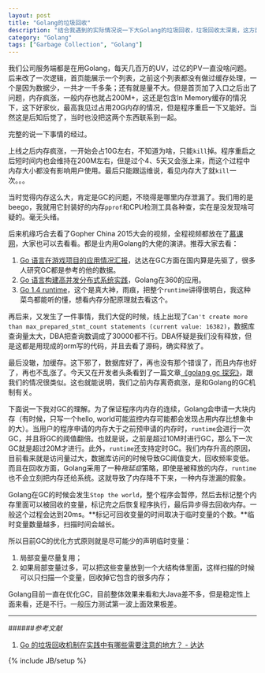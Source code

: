 ```yaml
---
layout: post
title: "Golang的垃圾回收"
description: "结合我遇到的实际情况说一下大Golang的垃圾回收，垃圾回收太深奥，这方面相关的我都是搬运来的"
category: "Golang"
tags: ["Garbage Collection", "Golang"]
---
```

 
我们公司服务端都是在用Golang，每天几百万的UV，过亿的PV一直没啥问题。后来改了一次逻辑，首页能展示一个列表，之前这个列表都没有做过缓存处理，一个是因为数据少，一共才一千多条；还有就是量不大。但是首页加了入口之后出了问题，内存疯涨，一般内存也就占200M+，这还是包含In Memory缓存的情况下，这下好家伙，最高我见过占用20G内存的情况，但是程序重启一下又能好。当然这是后知后觉了，当时也没把这两个东西联系到一起。

完整的说一下事情的经过。

上线之后内存疯涨，一开始会占10G左右，不知道为啥，只能`kill`掉。程序重启之后短时间内也会维持在200M左右，但是过个4、5天又会涨上来，而这个过程中内存大小都没有影响用户使用。最后只能跟运维说，看见内存大了就`kill`一次。。。

当时觉得内存这么大，肯定是GC的问题，不晓得是哪里内存泄漏了。我们用的是beego，我就用它封装好的内存`pprof`和CPU检测工具各种查，实在是没发现啥可疑的。毫无头绪。

后来机缘巧合去看了Gopher China 2015大会的视频，全程视频都放在了[慕课网](http://www.imooc.com/view/407)，大家也可以去看看。都是业内用Golang的大佬的演讲。推荐大家去看：

1. [Go 语言在游戏项目的应用情况汇报](http://www.imooc.com/video/7915)，达达在GC方面在国内算是先驱了，很多人研究GC都是参考的他的数据。
2. [Go 语言构建高并发分布式系统实践](http://www.imooc.com/video/7924)，Golang在360的应用。
3. [Go 1.4 runtime](http://www.imooc.com/video/7940)，这个是真大神，雨痕，把整个`runtime`讲得很明白，我这种菜鸟都能听的懂，想看内存分配原理就去看这个。

再后来，又发生了一件事情，我们大促的时候，线上出现了`Can't create more than max_prepared_stmt_count statements (current value: 16382)`，数据库查询量太大，DBA把查询数调成了30000都不行。DBA怀疑是我们没有释放，但是这都是用现成的orm写的代码，并且去看了源码，确实释放了。

最后没辙，加缓存。这下邪了，数据库好了，再也没有那个错误了，而且内存也好了，再也不乱涨了。今天又在开发者头条看到了一篇文章[《golang gc 探究》](http://blog.pandocloud.com/?p=616)，跟我们的情况很类似。这也就能说明，我们之前内存离奇疯涨，是和Golang的GC机制有关。

下面说一下我对GC的理解。为了保证程序内内存的连续，Golang会申请一大块内存（有时候，只写一个hello, world可能监控内存可能都会发现占用内存比想象中的大）。当用户的程序申请的内存大于之前预申请的内存时，`runtime`会进行一次GC，并且将GC的阈值翻倍。也就是说，之前是超过10M时进行GC，那么下一次GC就是超过20M才进行。此外，`runtime`还支持定时GC。我们内存升高的原因，目前看来就是访问量过大，数据库访问的时候导致GC阈值变大，回收频率变低。而且在回收方面，Golang采用了一种*拖延症*策略，即使是被释放的内存，`runtime`也不会立刻把内存还给系统。这就导致了内存降不下来，一种内存泄漏的假象。

Golang在GC的时候会发生`Stop the world`，整个程序会暂停，然后去标记整个内存里面可以被回收的变量，标记完之后恢复程序执行，最后异步得去回收内存。一般这个过程会达到20ms。**标记可回收变量的时间取决于临时变量的个数。**临时变量数量越多，扫描时间会越长。

所以目前GC的优化方式原则就是尽可能少的声明临时变量：

1. 局部变量尽量复用；
2. 如果局部变量过多，可以把这些变量放到一个大结构体里面，这样扫描的时候可以只扫描一个变量，回收掉它包含的很多内存；

Golang目前一直在优化GC，目前整体效果来看和大Java差不多，但是稳定性上面来看，还是不行。一般压力测试第一波上面效果极差。

---

######*参考文献*
1. [Go 的垃圾回收机制在实践中有哪些需要注意的地方？ - 达达](http://www.zhihu.com/question/21615032)

{% include JB/setup %}